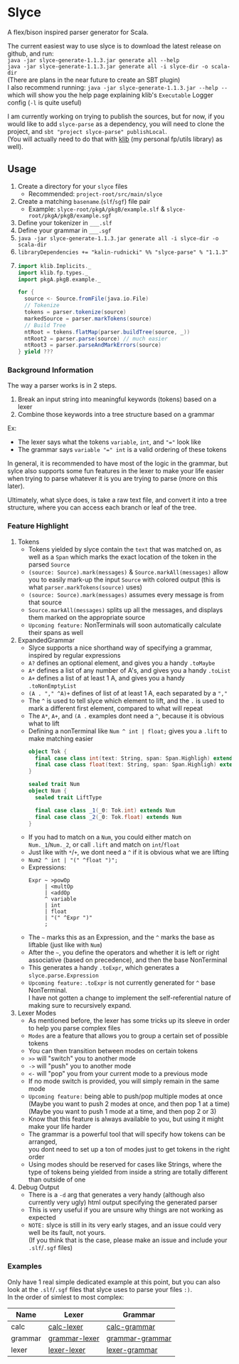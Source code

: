 
# Slyce

A flex/bison inspired parser generator for Scala.

The current easiest way to use slyce is to download the latest release on github, and run:  
`java -jar slyce-generate-1.1.3.jar generate all --help`  
`java -jar slyce-generate-1.1.3.jar generate all -i slyce-dir -o scala-dir`  
(There are plans in the near future to create an SBT plugin)  
I also recommend running: `java -jar slyce-generate-1.1.3.jar --help --`
which will show you the help page explaining klib's `Executable` Logger config (`-l` is quite useful)

I am currently working on trying to publish the sources, but for now, if you would like to add `slyce-parse` as a
dependency, you will need to clone the project, and `sbt "project slyce-parse" publishLocal`.  
(You will actually need to do that with
[klib](https://github.com/Kalin-Rudnicki/klib) (my personal fp/utils library) as well).

## Usage

1) Create a directory for your `slyce` files
    - Recommended: `project-root/src/main/slyce`
2) Create a matching `basename`.(`slf`/`sgf`) file pair
    - Example: `slyce-root/pkgA/pkgB/example.slf` & `slyce-root/pkgA/pkgB/example.sgf`
3) Define your tokenizer in `___.slf`
4) Define your grammar in `___.sgf`
5) `java -jar slyce-generate-1.1.3.jar generate all -i slyce-dir -o scala-dir`
6) `libraryDependencies += "kalin-rudnicki" %% "slyce-parse" % "1.1.3"`
7)
   ```scala
   import klib.Implicits._
   import klib.fp.types._
   import pkgA.pkgB.example._
   
   for {
     source <- Source.fromFile(java.io.File)
     // Tokenize
     tokens = parser.tokenize(source)
     markedSource = parser.markTokens(source)
     // Build Tree
     ntRoot = tokens.flatMap(parser.buildTree(source, _))
     ntRoot2 = parser.parse(source) // much easier
     ntRoot3 = parser.parseAndMarkErrors(source)
   } yield ???
   ```

### Background Information

The way a parser works is in 2 steps.  
1) Break an input string into meaningful keywords (tokens) based on a lexer  
2) Combine those keywords into a tree structure based on a grammar

Ex:
- The lexer says what the tokens `variable`, `int`, and `"="` look like
- The grammar says `variable "=" int` is a valid ordering of these tokens

In general, it is recommended to have most of the logic in the grammar,
but sylce also supports some fun features in the lexer to make your life easier
when trying to parse whatever it is you are trying to parse (more on this later).

Ultimately, what slyce does, is take a raw text file, and convert it into a tree structure,
where you can access each branch or leaf of the tree.

### Feature Highlight
1) Tokens
   - Tokens yielded by slyce contain the `text` that was matched on,
     as well as a `Span` which marks the exact location of the token in the parsed `Source`
   - `(source: Source).mark(messages)` & `Source.markAll(messages)` allow you to easily mark-up the input `Source`
     with colored output (this is what `parser.markTokens(source)` uses)
   - `(source: Source).mark(messages)` assumes every message is from that source
   - `Source.markAll(messages)` splits up all the messages, and displays them marked on the appropriate source
   - `Upcoming feature:` NonTerminals will soon automatically calculate their spans as well
2) ExpandedGrammar
   - Slyce supports a nice shorthand way of specifying a grammar, inspired by regular expressions
   - `A?` defines an optional element, and gives you a handy `.toMaybe`
   - `A*` defines a list of any number of A's, and gives you a handy `.toList`
   - `A+` defines a list of at least 1 A, and gives you a handy `.toNonEmptyList`
   - `(A . "," ^A)+` defines of list of at least 1 A, each separated by a `","`
   - The `^` is used to tell slyce which element to lift, and the `.` is used to mark a different first element,
     compared to what will repeat
   - The `A*`, `A+`, and `(A .` examples dont need a `^`, because it is obvious what to lift
   - Defining a nonTerminal like `Num ^ int | float;` gives you a `.lift` to make matching easier
     ```scala
     object Tok {
       final case class int(text: String, span: Span.Highligh) extends Num.LiftType
       final case class float(text: String, span: Span.Highligh) extends Num.LiftType
     }
     
     sealed trait Num
     object Num {
       sealed trait LiftType
     
       final case class _1(_0: Tok.int) extends Num
       final case class _2(_0: Tok.float) extends Num
     }
     ```   
   - If you had to match on a `Num`, you could either match on `Num._1`/`Num._2`,
     or call `.lift` and match on `int`/`float`
   - Just like with `*`/`+`, we dont need a `^` if it is obvious what we are lifting
   - `Num2 ^ int | "(" ^float ")";`
   - Expressions:
     ```
     Expr ~ >powOp
          | <multOp
          | <addOp
          ^ variable
          | int
          | float
          | "(" ^Expr ")"
          ;
     ```
   - The `~` marks this as an Expression, and the `^` marks the base as liftable (just like with `Num`)
   - After the `~`, you define the operators and whether it is left or right associative (based on precedence),
     and then the base NonTerminal
   - This generates a handy `.toExpr`, which generates a `slyce.parse.Expression`
   - `Upcoming feature:` `.toExpr` is not currently generated for `^` base NonTerminal.  
     I have not gotten a change to implement the self-referential nature of making sure to recursively expand.
3) Lexer Modes
    - As mentioned before, the lexer has some tricks up its sleeve in order to help you parse complex files
    - `Modes` are a feature that allows you to group a certain set of possible tokens
    - You can then transition between modes on certain tokens
    - `>>` will "switch" you to another mode
    - `->` will "push" you to another mode
    - `<-` will "pop" you from your current mode to a previous mode
    - If no mode switch is provided, you will simply remain in the same mode
    - `Upcoming feature:` being able to push/pop multiple modes at once  
      (Maybe you want to push 2 modes at once, and then pop 1 at a time)  
      (Maybe you want to push 1 mode at a time, and then pop 2 or 3)
    - Know that this feature is always available to you, but using it might make your life harder
    - The grammar is a powerful tool that will specify how tokens can be arranged,  
      you dont need to set up a ton of modes just to get tokens in the right order
    - Using modes should be reserved for cases like Strings,
      where the type of tokens being yielded from inside a string are totally different than outside of one
5) Debug Output
   - There is a `-d` arg that generates a very handy (although also currently very ugly)
     html output specifying the generated parser
   - This is very useful if you are unsure why things are not working as expected
   - `NOTE:` slyce is still in its very early stages, and an issue could very well be its fault, not yours.  
     (If you think that is the case, please make an issue and include your `.slf`/`.sgf` files)

### Examples
Only have 1 real simple dedicated example at this point,
but you can also look at the `.slf`/`.sgf` files that slyce uses to parse your files `:)`.  
In the order of simlest to most complex:

[calc-lexer]: https://github.com/Kalin-Rudnicki/slyce-fp/blob/master/slyce-test/src/test/slyce/slyce/test/parsers/calc.slf
[calc-grammar]: https://github.com/Kalin-Rudnicki/slyce-fp/blob/master/slyce-test/src/test/slyce/slyce/test/parsers/calc.sgf
[grammar-lexer]: https://github.com/Kalin-Rudnicki/slyce-fp/blob/master/slyce-generate-parsers/src/main/slyce/slyce/generate/parsers/grammar.slf
[grammar-grammar]: https://github.com/Kalin-Rudnicki/slyce-fp/blob/master/slyce-generate-parsers/src/main/slyce/slyce/generate/parsers/grammar.sgf
[lexer-lexer]: https://github.com/Kalin-Rudnicki/slyce-fp/blob/master/slyce-generate-parsers/src/main/slyce/slyce/generate/parsers/lexer.slf
[lexer-grammar]: https://github.com/Kalin-Rudnicki/slyce-fp/blob/master/slyce-generate-parsers/src/main/slyce/slyce/generate/parsers/lexer.sgf

| Name | Lexer | Grammar |
| ---- | ----- | ------- |
| calc | [calc-lexer] | [calc-grammar] |
| grammar | [grammar-lexer] | [grammar-grammar] |
| lexer | [lexer-lexer] | [lexer-grammar] |
